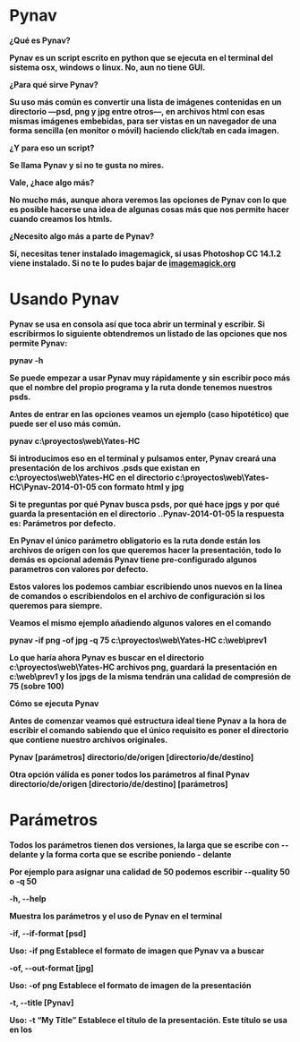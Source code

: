 Pynav
==============



<b>¿Qué es Pynav?

Pynav es un script escrito en python que se ejecuta en el terminal del sistema osx, windows o linux. No, aun no tiene GUI.

<b>¿Para qué sirve Pynav?

Su uso más común es convertir una lista de imágenes contenidas en un directorio —psd, png y jpg entre otros—, en archivos html con esas mismas imágenes embebidas, para ser vistas en un navegador de una forma sencilla (en monitor o móvil) haciendo click/tab en cada imagen.

<b>¿Y para eso un script?

Se llama Pynav y si no te gusta no mires.

<b>Vale, ¿hace algo más?

No mucho más, aunque ahora veremos las opciones de Pynav con lo que es posible hacerse una idea de algunas cosas más que nos permite hacer cuando creamos los htmls.

<b>¿Necesito algo más a parte de Pynav?

Sí, necesitas tener instalado imagemagick, si usas Photoshop CC 14.1.2 viene instalado. Si no te lo pudes bajar de <a href="http://www.imagemagick.org">imagemagick.org</a>


<b>Usando Pynav
==============

Pynav se usa en consola así que toca abrir un terminal y escribir. Si escribirmos lo siguiente obtendremos un listado de las opciones que nos permite Pynav:

<b>pynav -h

Se puede empezar a usar Pynav muy rápidamente y sin escribir poco más que el nombre del propio programa y la ruta donde tenemos nuestros psds.

Antes de entrar en las opciones veamos un ejemplo (caso hipotético) que puede ser el uso más común.

<b>pynav c:\proyectos\web\Yates-HC

Si introducimos eso en el terminal y pulsamos enter, Pynav creará una presentación de los archivos .psds que existan en c:\proyectos\web\Yates-HC en el directorio c:\proyectos\web\Yates-HC\Pynav-2014-01-05 con formato html y jpg

Si te preguntas por qué Pynav busca psds, por qué hace jpgs y por qué guarda la presentación en el directorio ..Pynav-2014-01-05 la respuesta es: Parámetros por defecto.

En Pynav el único parámetro obligatorio es la ruta donde están los archivos de origen con los que queremos hacer la presentación, todo lo demás es opcional además Pynav tiene pre-configurado algunos parametros con valores por defecto. 

Estos valores los podemos cambiar escribiendo unos nuevos en la línea de comandos o escribiendolos en el archivo de configuración si los queremos para siempre.

Veamos el mismo ejemplo añadiendo algunos valores en el comando

<b>pynav -if png -of jpg -q 75 c:\proyectos\web\Yates-HC c:\web\prev1

Lo que haría ahora Pynav es buscar en el directorio c:\proyectos\web\Yates-HC archivos png, guardará la presentación en c:\web\prev1 y los jpgs de la misma tendrán una calidad de compresión de 75 (sobre 100)


Cómo se ejecuta Pynav

Antes de comenzar veamos qué estructura ideal tiene Pynav a la hora de escribir el comando sabiendo que el único requisito es poner el directorio que contiene nuestro archivos originales.

<b>Pynav [parámetros] directorio/de/origen [directorio/de/destino]

Otra opción válida es poner todos los parámetros al final
Pynav directorio/de/origen [directorio/de/destino] [parámetros]


Parámetros
==============

Todos los parámetros tienen dos versiones, la larga que se escribe con -- delante y la forma corta que se escribe poniendo - delante


Por ejemplo para asignar una calidad de 50 podemos escribir --quality 50 o -q 50


<b>-h, --help

Muestra los parámetros y el uso de Pynav en el terminal


<b>-if, --if-format [psd]

Uso: -if png
Establece el formato de imagen que Pynav va a buscar


<b>-of, --out-format [jpg]

Uso: -of png
Establece el formato de imagen de la presentación


<b>-t, --title [Pynav]

Uso: -t “My Title”
Establece el título de la presentación. Este título se usa en los <title> de los htmls y en la página de índice


<b>-fn, --file-name

Uso: -fn “My_Custom_Name”
Establece un nombre común para los archivos de la presentación. Si por ejemplo especificamos --file-name “web-pre” los archivos se llamarán “web-pre_001”, “web-pre_002”, “web-pre_003”, etc...


<b>-q, --quality [100]

Uso: -q 75
Establece la calidad de compresión de los jpgs en un intervalo de [0-100] 0 Es el peor 100 es el mejor


<b>-ow, --overwrite

Sobreescribe los archivos de la presentación si encuentra alguno con el mismo nombre


<b>-v, --verbose

Obtenemos más información del proceso en el terminal


<b>-fp, --full-path

Muestra las rutas completas en el terminal en el proceso


<b>-l, --log-file

Crea un archivo pynav.log de texto donde podremos ver los detalles de la conversión


<b>-index, --index-of-page

Crea un archivo index.html con enlaces a todas las páginas de la presentación a modo de índice


<b>-image, --only-image

Crea solo imágenes en la presentación, presncindiendo de los html.


<b>-m, --mobile

Crea archivos htmls con otro contenido para que se visualice la presentación correctamente en los dispositivos móviles


<b>-slc, --slice  |  default: 4096

Uso: -slc 5000
Establece el alto en pixels que Pynav usará para cortar en trozos las imágenes cuando hagamos presentaciones para los móviles. Esto es útil debido a las limitaciones de algunos navegadores móviles al mostrar imágenes muy garndes


<b>-style, --css-style

Uso: -style “body { background: #F2F2F2; } ul{ margin: 0; } ”
Añade a los archivos html el css que pongamos, podemos usar múltiples css.


<b>-z, --zip

Crea un archivo .zip con la presentación en el directorio de la misma


<b>-f, --flush

Borra todo el contenido de la carpeta de desitono antes de hacer la conversión (para una presentación limpia)
